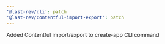```yaml
---
'@last-rev/cli': patch
'@last-rev/contentful-import-export': patch
---
```


Added Contentful import/export to create-app CLI command
